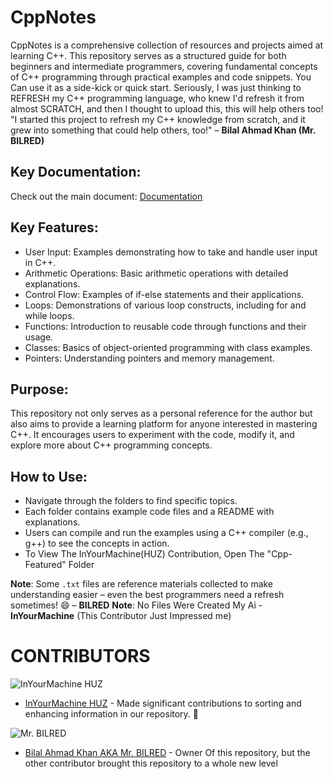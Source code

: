 # CppNotes
CppNotes is a comprehensive collection of resources and projects aimed at learning C++. This repository serves as a structured guide for both beginners and intermediate programmers, covering fundamental concepts of C++ programming through practical examples and code snippets. You Can use it as a side-kick or quick start.
Seriously, I was just thinking to REFRESH my C++ programming language, who knew I'd refresh it from almost SCRATCH, and then I thought to upload this, this will help others too!
"I started this project to refresh my C++ knowledge from scratch, and it grew into something that could help others, too!" – **Bilal Ahmad Khan (Mr. BILRED)**

## Key Documentation:
Check out the main document:
[Documentation](https://github.com/BilalAhmadKhanKhattak/CppNotes/blob/main/Learning%20Documentation/New%20Text%20Document.txt)


## Key Features:
- User Input: Examples demonstrating how to take and handle user input in C++.
- Arithmetic Operations: Basic arithmetic operations with detailed explanations.
- Control Flow: Examples of if-else statements and their applications.
- Loops: Demonstrations of various loop constructs, including for and while loops.
- Functions: Introduction to reusable code through functions and their usage.
- Classes: Basics of object-oriented programming with class examples.
- Pointers: Understanding pointers and memory management.

## Purpose:
This repository not only serves as a personal reference for the author but also aims to provide a learning platform for anyone interested in mastering C++. It encourages users to experiment with the code, modify it, and explore more about C++ programming concepts.

## How to Use:
- Navigate through the folders to find specific topics.
- Each folder contains example code files and a README with explanations.
- Users can compile and run the examples using a C++ compiler (e.g., g++) to see the concepts in action.
- To View The InYourMachine(HUZ) Contribution, Open The "Cpp-Featured" Folder

**Note**: Some `.txt` files are reference materials collected to make understanding easier – even the best programmers need a refresh sometimes! 😄 – **BILRED**
**Note**: No Files Were Created My Ai - **InYourMachine** 
(This Contributor Just Impressed me)

# CONTRIBUTORS
![InYourMachine HUZ](https://avatars.githubusercontent.com/u/173196022?v=4)
- [InYourMachine HUZ](https://github.com/InYourMAchine) - Made significant contributions to sorting and enhancing information in our repository. 🙌


![Mr. BILRED](https://avatars.githubusercontent.com/BilalAhmadKhanKhattak)
- [Bilal Ahmad Khan AKA Mr. BILRED](https://github.com/BilalAhmadKhanKhattak) - Owner Of this repository, but the other contributor brought this repository to a whole new level


